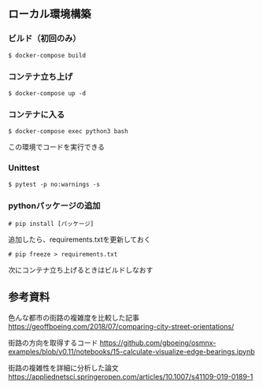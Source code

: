 ## ローカル環境構築

### ビルド（初回のみ）

```
$ docker-compose build
```

### コンテナ立ち上げ

```
$ docker-compose up -d
```

### コンテナに入る

```
$ docker-compose exec python3 bash
```

この環境でコードを実行できる

### Unittest

```
$ pytest -p no:warnings -s
```

### pythonパッケージの追加

```
# pip install [パッケージ]
```

追加したら、requirements.txtを更新しておく

```
# pip freeze > requirements.txt
```

次にコンテナ立ち上げるときはビルドしなおす

## 参考資料

色んな都市の街路の複雑度を比較した記事
https://geoffboeing.com/2018/07/comparing-city-street-orientations/

街路の方向を取得するコード
https://github.com/gboeing/osmnx-examples/blob/v0.11/notebooks/15-calculate-visualize-edge-bearings.ipynb

街路の複雑性を詳細に分析した論文
https://appliednetsci.springeropen.com/articles/10.1007/s41109-019-0189-1